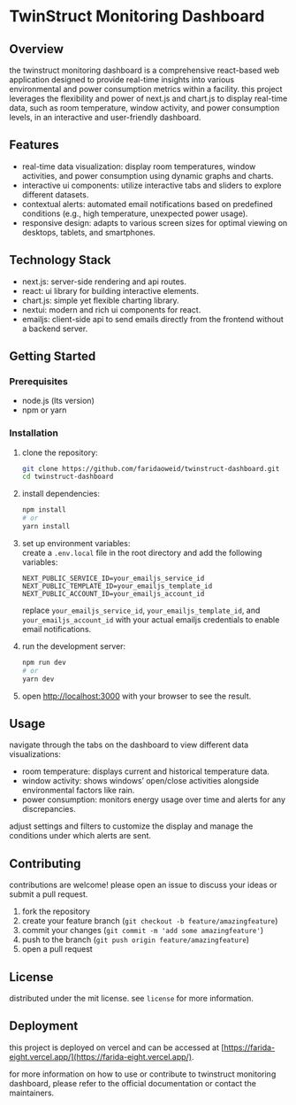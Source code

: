 # TwinStruct Monitoring Dashboard

## Overview

the twinstruct monitoring dashboard is a comprehensive react-based web application designed to provide real-time insights into various environmental and power consumption metrics within a facility. this project leverages the flexibility and power of next.js and chart.js to display real-time data, such as room temperature, window activity, and power consumption levels, in an interactive and user-friendly dashboard.

## Features

- real-time data visualization: display room temperatures, window activities, and power consumption using dynamic graphs and charts.
- interactive ui components: utilize interactive tabs and sliders to explore different datasets.
- contextual alerts: automated email notifications based on predefined conditions (e.g., high temperature, unexpected power usage).
- responsive design: adapts to various screen sizes for optimal viewing on desktops, tablets, and smartphones.

## Technology Stack

- next.js: server-side rendering and api routes.
- react: ui library for building interactive elements.
- chart.js: simple yet flexible charting library.
- nextui: modern and rich ui components for react.
- emailjs: client-side api to send emails directly from the frontend without a backend server.

## Getting Started

### Prerequisites

- node.js (lts version)
- npm or yarn

### Installation

1. clone the repository:

   ```bash
   git clone https://github.com/faridaoweid/twinstruct-dashboard.git
   cd twinstruct-dashboard
   ```

2. install dependencies:

   ```bash
   npm install
   # or
   yarn install
   ```

3. set up environment variables:  
   create a `.env.local` file in the root directory and add the following variables:

   ```plaintext
   NEXT_PUBLIC_SERVICE_ID=your_emailjs_service_id
   NEXT_PUBLIC_TEMPLATE_ID=your_emailjs_template_id
   NEXT_PUBLIC_ACCOUNT_ID=your_emailjs_account_id
   ```

   replace `your_emailjs_service_id`, `your_emailjs_template_id`, and `your_emailjs_account_id` with your actual emailjs credentials to enable email notifications.

4. run the development server:

   ```bash
   npm run dev
   # or
   yarn dev
   ```

5. open [http://localhost:3000](http://localhost:3000) with your browser to see the result.

## Usage

navigate through the tabs on the dashboard to view different data visualizations:

- room temperature: displays current and historical temperature data.
- window activity: shows windows’ open/close activities alongside environmental factors like rain.
- power consumption: monitors energy usage over time and alerts for any discrepancies.

adjust settings and filters to customize the display and manage the conditions under which alerts are sent.

## Contributing

contributions are welcome! please open an issue to discuss your ideas or submit a pull request.

1. fork the repository
2. create your feature branch (`git checkout -b feature/amazingfeature`)
3. commit your changes (`git commit -m 'add some amazingfeature'`)
4. push to the branch (`git push origin feature/amazingfeature`)
5. open a pull request

## License

distributed under the mit license. see `license` for more information.

## Deployment

this project is deployed on vercel and can be accessed at [https://farida-eight.vercel.app/](https://farida-eight.vercel.app/).

for more information on how to use or contribute to twinstruct monitoring dashboard, please refer to the official documentation or contact the maintainers.
